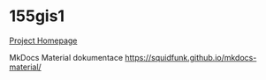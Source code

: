 # 155gis1

[Project Homepage](https://k155cvut.github.io/gis1/)

MkDocs Material dokumentace
https://squidfunk.github.io/mkdocs-material/
